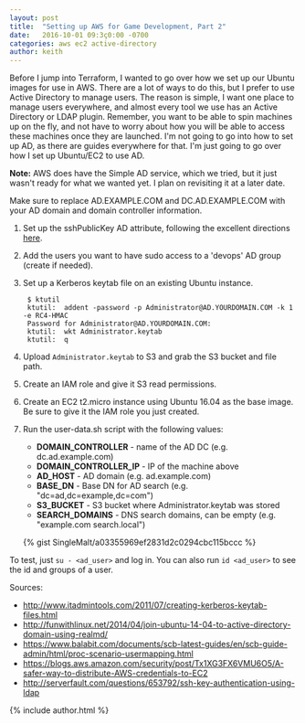 ```yaml
---
layout: post
title:  "Setting up AWS for Game Development, Part 2"
date:   2016-10-01 09:3ç0:00 -0700
categories: aws ec2 active-directory
author: keith
---
```


Before I jump into Terraform, I wanted to go over how we set up our Ubuntu images for use in AWS. There are a lot of ways to
do this, but I prefer to use Active Directory to manage users. The reason is simple, I want one place to manage users everywhere, 
and almost every tool we use has an Active Directory or LDAP plugin. Remember, you want to be able to spin machines up on the fly,
and not have to worry about how you will be able to access these machines once they are launched. I'm not going to go into how to 
set up AD, as there are guides everywhere for that. I'm just going to go over how I set up Ubuntu/EC2 to use AD.

**Note:** AWS does have the Simple AD service, which we tried, but it just wasn't ready for what we wanted yet. I plan on 
revisiting it at a later date.

Make sure to replace AD.EXAMPLE.COM and DC.AD.EXAMPLE.COM with your AD domain and domain controller information.

1. Set up the sshPublicKey AD attribute, following the excellent directions [here](https://www.balabit.com/documents/scb-latest-guides/en/scb-guide-admin/html/proc-scenario-usermapping.html).
2. Add the users you want to have sudo access to a 'devops' AD group (create if needed).
3. Set up a Kerberos keytab file on an existing Ubuntu instance.

        $ ktutil
        ktutil:  addent -password -p Administrator@AD.YOURDOMAIN.COM -k 1 -e RC4-HMAC
        Password for Administrator@AD.YOURDOMAIN.COM:
        ktutil:  wkt Administrator.keytab
        ktutil:  q
4. Upload `Administrator.keytab` to S3 and grab the S3 bucket and file path.
5. Create an IAM role and give it S3 read permissions.
6. Create an EC2 t2.micro instance using Ubuntu 16.04 as the base image. Be sure to give it the IAM role you just created.
7. Run the user-data.sh script with the following values:
    * **DOMAIN_CONTROLLER** - name of the AD DC (e.g. dc.ad.example.com)
    * **DOMAIN_CONTROLLER_IP** - IP of the machine above
    * **AD_HOST** - AD domain (e.g. ad.example.com)
    * **BASE_DN** - Base DN for AD search (e.g. "dc=ad,dc=example,dc=com")
    * **S3_BUCKET** - S3 bucket where Administrator.keytab was stored
    * **SEARCH_DOMAINS** - DNS search domains, can be empty (e.g. "example.com search.local")

    {% gist SingleMalt/a03355969ef2831d2c0294cbc115bccc %}

To test, just `su - <ad_user>` and log in. You can also run `id <ad_user>` to see the id and groups of a user. 

Sources:
* <http://www.itadmintools.com/2011/07/creating-kerberos-keytab-files.html>
* <http://funwithlinux.net/2014/04/join-ubuntu-14-04-to-active-directory-domain-using-realmd/>
* <https://www.balabit.com/documents/scb-latest-guides/en/scb-guide-admin/html/proc-scenario-usermapping.html>
* <https://blogs.aws.amazon.com/security/post/Tx1XG3FX6VMU6O5/A-safer-way-to-distribute-AWS-credentials-to-EC2>
* <http://serverfault.com/questions/653792/ssh-key-authentication-using-ldap>

{% include author.html %}